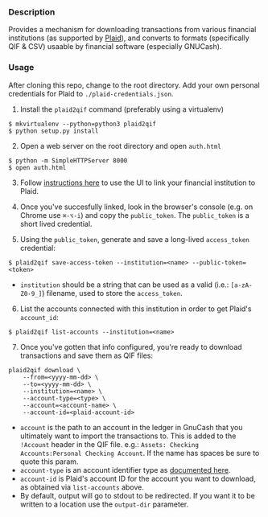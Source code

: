 ### Description

Provides a mechanism for downloading transactions from various financial institutions (as supported by [Plaid](https://www.plaid.com)), and converts to formats (specifically QIF & CSV) usaable by financial software (especially GNUCash).

### Usage

After cloning this repo, change to the root directory.  Add your own personal credentials for Plaid to `./plaid-credentials.json`.

1. Install the `plaid2qif` command (preferably using a virtualenv)

```
$ mkvirtualenv --python=python3 plaid2qif
$ python setup.py install
```

2. Open a web server on the root directory and open `auth.html`

```
$ python -m SimpleHTTPServer 8000
$ open auth.html
```

3. Follow [instructions here](https://plaid.com/docs/quickstart/#creating-items-with-link-and-the-api) to use the UI to link your financial institution to Plaid.

4. Once you've succesfully linked, look in the browser's console (e.g. on Chrome use `⌘-⌥-i`) and copy the `public_token`.  The `public_token` is a short lived credential.

5. Using the `public_token`, generate and save a long-lived `access_token` credential:

```
$ plaid2qif save-access-token --institution=<name> --public-token=<token>
```

  * `institution` should be a string that can be used as a valid (i.e.: `[a-zA-Z0-9_]`) filename, used to store the `access_token`.

6. List the accounts connected with this institution in order to get Plaid's `account_id`:

```
$ plaid2qif list-accounts --institution=<name>
```

7. Once you've gotten that info configured, you're ready to download transactions and save them as QIF files:

```
plaid2qif download \
    --from=<yyyy-mm-dd> \
    --to=<yyyy-mm-dd> \
    --institution=<name> \
    --account-type=<type> \
    --account=<account-name> \
    --account-id=<plaid-account-id>
```

  * `account` is the path to an account in the ledger in GnuCash that you ultimately want to import the transactions to.  This is added to the `!Account` header in the QIF file.  e.g.: `Assets: Checking Accounts:Personal Checking Account`.  If the name has spaces be sure to quote this param.
  * `account-type` is an account identifier type as [documented here](https://github.com/Gnucash/gnucash/blob/master/src/import-export/qif-imp/file-format.txt#L23).
  * `account-id` is Plaid's account ID for the account you want to download, as obtained via `list-accounts` above.
  * By default, output will go to stdout to be redirected.  If you want it to be written to a location use the `output-dir` parameter.

